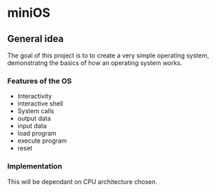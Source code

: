 # miniOS

## General idea

The goal of this project is to to create a very simple operating system, demonstratng the basics of how an operating system works.

### Features of the OS

- Interactivity
 - interactive shell
- System calls
 - output data
 - input data
 - load program
 - execute program
 - reset
 
### Implementation

This will be dependant on CPU architecture chosen.


